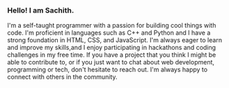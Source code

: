 ### Hello! I am Sachith.

I'm a self-taught programmer with a passion for building cool things with code.
I'm proficient in languages such as C++ and Python and I have a strong foundation in
HTML, CSS, and JavaScript. I'm always eager to learn and improve my skills,and I enjoy
participating in hackathons and coding challenges in my free time. If you have a project that
you think I might be able to contribute to, or if you just want to chat about web development, programming or tech, don't hesitate to reach out.
 I'm always happy to connect with others in the community.
